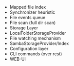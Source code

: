 * Mapped file index
* Synchronizer heuristic
* File events queue
* File scan (full dir scan)
* Storage Layer
* LocalFolderStorageProvider
* File watching mechanism
* SambaStorageProvider/Index
* Configuration layer
* CLI commands (over rest)
* WEB-Ui